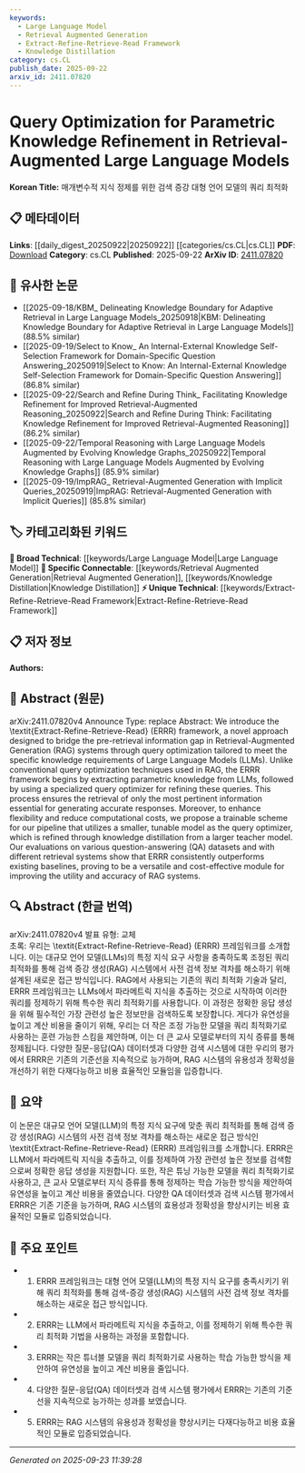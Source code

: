 ```yaml
---
keywords:
  - Large Language Model
  - Retrieval Augmented Generation
  - Extract-Refine-Retrieve-Read Framework
  - Knowledge Distillation
category: cs.CL
publish_date: 2025-09-22
arxiv_id: 2411.07820
---
```


<!-- KEYWORD_LINKING_METADATA:
{
  "processed_timestamp": "2025-09-23T11:39:28.302016",
  "vocabulary_version": "1.0",
  "selected_keywords": [
    "Large Language Model",
    "Retrieval Augmented Generation",
    "Extract-Refine-Retrieve-Read Framework",
    "Knowledge Distillation"
  ],
  "rejected_keywords": [],
  "similarity_scores": {
    "Large Language Model": 0.85,
    "Retrieval Augmented Generation": 0.82,
    "Extract-Refine-Retrieve-Read Framework": 0.78,
    "Knowledge Distillation": 0.8
  },
  "extraction_method": "AI_prompt_based",
  "budget_applied": true,
  "candidates_json": {
    "candidates": [
      {
        "surface": "Large Language Models",
        "canonical": "Large Language Model",
        "aliases": [
          "LLM",
          "Large Language Models"
        ],
        "category": "broad_technical",
        "rationale": "Central to the paper's framework and connects with existing research on language models.",
        "novelty_score": 0.45,
        "connectivity_score": 0.9,
        "specificity_score": 0.7,
        "link_intent_score": 0.85
      },
      {
        "surface": "Retrieval-Augmented Generation",
        "canonical": "Retrieval Augmented Generation",
        "aliases": [
          "RAG"
        ],
        "category": "specific_connectable",
        "rationale": "Key concept in the paper that is also a trending topic, facilitating connections to recent developments.",
        "novelty_score": 0.55,
        "connectivity_score": 0.88,
        "specificity_score": 0.8,
        "link_intent_score": 0.82
      },
      {
        "surface": "Extract-Refine-Retrieve-Read framework",
        "canonical": "Extract-Refine-Retrieve-Read Framework",
        "aliases": [
          "ERRR framework"
        ],
        "category": "unique_technical",
        "rationale": "Introduces a novel framework specific to the paper, enhancing its uniqueness.",
        "novelty_score": 0.75,
        "connectivity_score": 0.65,
        "specificity_score": 0.85,
        "link_intent_score": 0.78
      },
      {
        "surface": "Knowledge Distillation",
        "canonical": "Knowledge Distillation",
        "aliases": [],
        "category": "specific_connectable",
        "rationale": "A technique used in the paper that is widely recognized and connects to broader machine learning practices.",
        "novelty_score": 0.4,
        "connectivity_score": 0.83,
        "specificity_score": 0.72,
        "link_intent_score": 0.8
      }
    ],
    "ban_list_suggestions": [
      "query optimization",
      "retrieval systems"
    ]
  },
  "decisions": [
    {
      "candidate_surface": "Large Language Models",
      "resolved_canonical": "Large Language Model",
      "decision": "linked",
      "scores": {
        "novelty": 0.45,
        "connectivity": 0.9,
        "specificity": 0.7,
        "link_intent": 0.85
      }
    },
    {
      "candidate_surface": "Retrieval-Augmented Generation",
      "resolved_canonical": "Retrieval Augmented Generation",
      "decision": "linked",
      "scores": {
        "novelty": 0.55,
        "connectivity": 0.88,
        "specificity": 0.8,
        "link_intent": 0.82
      }
    },
    {
      "candidate_surface": "Extract-Refine-Retrieve-Read framework",
      "resolved_canonical": "Extract-Refine-Retrieve-Read Framework",
      "decision": "linked",
      "scores": {
        "novelty": 0.75,
        "connectivity": 0.65,
        "specificity": 0.85,
        "link_intent": 0.78
      }
    },
    {
      "candidate_surface": "Knowledge Distillation",
      "resolved_canonical": "Knowledge Distillation",
      "decision": "linked",
      "scores": {
        "novelty": 0.4,
        "connectivity": 0.83,
        "specificity": 0.72,
        "link_intent": 0.8
      }
    }
  ]
}
-->

# Query Optimization for Parametric Knowledge Refinement in Retrieval-Augmented Large Language Models

**Korean Title:** 매개변수적 지식 정제를 위한 검색 증강 대형 언어 모델의 쿼리 최적화

## 📋 메타데이터

**Links**: [[daily_digest_20250922|20250922]] [[categories/cs.CL|cs.CL]]
**PDF**: [Download](https://arxiv.org/pdf/2411.07820.pdf)
**Category**: cs.CL
**Published**: 2025-09-22
**ArXiv ID**: [2411.07820](https://arxiv.org/abs/2411.07820)

## 🔗 유사한 논문
- [[2025-09-18/KBM_ Delineating Knowledge Boundary for Adaptive Retrieval in Large Language Models_20250918|KBM: Delineating Knowledge Boundary for Adaptive Retrieval in Large Language Models]] (88.5% similar)
- [[2025-09-19/Select to Know_ An Internal-External Knowledge Self-Selection Framework for Domain-Specific Question Answering_20250919|Select to Know: An Internal-External Knowledge Self-Selection Framework for Domain-Specific Question Answering]] (86.8% similar)
- [[2025-09-22/Search and Refine During Think_ Facilitating Knowledge Refinement for Improved Retrieval-Augmented Reasoning_20250922|Search and Refine During Think: Facilitating Knowledge Refinement for Improved Retrieval-Augmented Reasoning]] (86.2% similar)
- [[2025-09-22/Temporal Reasoning with Large Language Models Augmented by Evolving Knowledge Graphs_20250922|Temporal Reasoning with Large Language Models Augmented by Evolving Knowledge Graphs]] (85.9% similar)
- [[2025-09-19/ImpRAG_ Retrieval-Augmented Generation with Implicit Queries_20250919|ImpRAG: Retrieval-Augmented Generation with Implicit Queries]] (85.8% similar)

## 🏷️ 카테고리화된 키워드
**🧠 Broad Technical**: [[keywords/Large Language Model|Large Language Model]]
**🔗 Specific Connectable**: [[keywords/Retrieval Augmented Generation|Retrieval Augmented Generation]], [[keywords/Knowledge Distillation|Knowledge Distillation]]
**⚡ Unique Technical**: [[keywords/Extract-Refine-Retrieve-Read Framework|Extract-Refine-Retrieve-Read Framework]]

## 📋 저자 정보

**Authors:** 

## 📄 Abstract (원문)

arXiv:2411.07820v4 Announce Type: replace 
Abstract: We introduce the \textit{Extract-Refine-Retrieve-Read} (ERRR) framework, a novel approach designed to bridge the pre-retrieval information gap in Retrieval-Augmented Generation (RAG) systems through query optimization tailored to meet the specific knowledge requirements of Large Language Models (LLMs). Unlike conventional query optimization techniques used in RAG, the ERRR framework begins by extracting parametric knowledge from LLMs, followed by using a specialized query optimizer for refining these queries. This process ensures the retrieval of only the most pertinent information essential for generating accurate responses. Moreover, to enhance flexibility and reduce computational costs, we propose a trainable scheme for our pipeline that utilizes a smaller, tunable model as the query optimizer, which is refined through knowledge distillation from a larger teacher model. Our evaluations on various question-answering (QA) datasets and with different retrieval systems show that ERRR consistently outperforms existing baselines, proving to be a versatile and cost-effective module for improving the utility and accuracy of RAG systems.

## 🔍 Abstract (한글 번역)

arXiv:2411.07820v4 발표 유형: 교체  
초록: 우리는 \textit{Extract-Refine-Retrieve-Read} (ERRR) 프레임워크를 소개합니다. 이는 대규모 언어 모델(LLMs)의 특정 지식 요구 사항을 충족하도록 조정된 쿼리 최적화를 통해 검색 증강 생성(RAG) 시스템에서 사전 검색 정보 격차를 해소하기 위해 설계된 새로운 접근 방식입니다. RAG에서 사용되는 기존의 쿼리 최적화 기술과 달리, ERRR 프레임워크는 LLMs에서 파라메트릭 지식을 추출하는 것으로 시작하여 이러한 쿼리를 정제하기 위해 특수한 쿼리 최적화기를 사용합니다. 이 과정은 정확한 응답 생성을 위해 필수적인 가장 관련성 높은 정보만을 검색하도록 보장합니다. 게다가 유연성을 높이고 계산 비용을 줄이기 위해, 우리는 더 작은 조정 가능한 모델을 쿼리 최적화기로 사용하는 훈련 가능한 스킴을 제안하며, 이는 더 큰 교사 모델로부터의 지식 증류를 통해 정제됩니다. 다양한 질문-응답(QA) 데이터셋과 다양한 검색 시스템에 대한 우리의 평가에서 ERRR은 기존의 기준선을 지속적으로 능가하며, RAG 시스템의 유용성과 정확성을 개선하기 위한 다재다능하고 비용 효율적인 모듈임을 입증합니다.

## 📝 요약

이 논문은 대규모 언어 모델(LLM)의 특정 지식 요구에 맞춘 쿼리 최적화를 통해 검색 증강 생성(RAG) 시스템의 사전 검색 정보 격차를 해소하는 새로운 접근 방식인 \textit{Extract-Refine-Retrieve-Read} (ERRR) 프레임워크를 소개합니다. ERRR은 LLM에서 파라메트릭 지식을 추출하고, 이를 정제하여 가장 관련성 높은 정보를 검색함으로써 정확한 응답 생성을 지원합니다. 또한, 작은 튜닝 가능한 모델을 쿼리 최적화기로 사용하고, 큰 교사 모델로부터 지식 증류를 통해 정제하는 학습 가능한 방식을 제안하여 유연성을 높이고 계산 비용을 줄였습니다. 다양한 QA 데이터셋과 검색 시스템 평가에서 ERRR은 기존 기준을 능가하며, RAG 시스템의 효용성과 정확성을 향상시키는 비용 효율적인 모듈로 입증되었습니다.

## 🎯 주요 포인트

- 1. ERRR 프레임워크는 대형 언어 모델(LLM)의 특정 지식 요구를 충족시키기 위해 쿼리 최적화를 통해 검색-증강 생성(RAG) 시스템의 사전 검색 정보 격차를 해소하는 새로운 접근 방식입니다.
- 2. ERRR는 LLM에서 파라메트릭 지식을 추출하고, 이를 정제하기 위해 특수한 쿼리 최적화 기법을 사용하는 과정을 포함합니다.
- 3. ERRR는 작은 튜너블 모델을 쿼리 최적화기로 사용하는 학습 가능한 방식을 제안하여 유연성을 높이고 계산 비용을 줄입니다.
- 4. 다양한 질문-응답(QA) 데이터셋과 검색 시스템 평가에서 ERRR는 기존의 기준선을 지속적으로 능가하는 성과를 보였습니다.
- 5. ERRR는 RAG 시스템의 유용성과 정확성을 향상시키는 다재다능하고 비용 효율적인 모듈로 입증되었습니다.


---

*Generated on 2025-09-23 11:39:28*